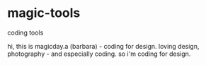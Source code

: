 # magic-tools
coding tools

hi, this is magicday.a (barbara) - coding for design.
loving design, photography - and especially coding. so i'm coding for design.
